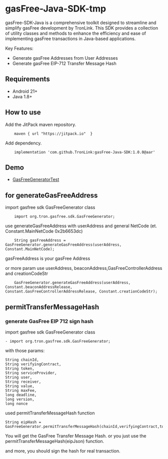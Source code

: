 # gasFree-Java-SDK-tmp

gasFree-SDK-Java is a comprehensive toolkit designed to streamline and simplify gasFree development by TronLink.
This SDK provides a collection of utility classes and methods to enhance the efficiency and ease of implementing gasFree transactions in Java-based applications.

Key Features:
- Generate gasFree Addresses from User Addresses
- Generate gasFree EIP-712 Transfer Message Hash

## Requirements
- Android 21+
- Java 1.8+
## How to use
Add the JitPack maven repository.
```
    maven { url "https://jitpack.io"  }
```
Add dependency.
```
    implementation 'com.github.TronLink:gasFree-Java-SDK:1.0.0@aar'
```
## Demo
- [GasFreeGeneratorTest](./gasfree-sdk-java/src/test/java/org/tron/gasfree/sdk/GasFreeGeneratorTest.java)
## for generateGasFreeAddress
import gasfree sdk GasFreeGenerator class
```
    import org.tron.gasfree.sdk.GasFreeGenerator;
```
use generateGasFreeAddress with userAddress and general NetCode (et. Constant.MainNetCode 0x2b6653dc)
```
    String gasFreeAddress = GasFreeGenerator.generateGasFreeAddress(userAddress, Constant.MainNetCode);
```
gasFreeAddress is your gasFree Address

or more param
use userAddress, beaconAddress,GasFreeControllerAddress and creationCodeStr
```
    GasFreeGenerator.generateGasFreeAddress(userAddress, Constant.beaconAddressRelease, Constant.GasFreeControllerAddressRelease, Constant.creationCodeStr);
```

## permitTransferMessageHash
### generate GasFree EIP 712 sign hash
import gasfree sdk GasFreeGenerator class
```
- import org.tron.gasfree.sdk.GasFreeGenerator;
```

with those params:
```
String chainId,
String verifyingContract,
String token,
String serviceProvider,
String user,
String receiver,
String value,
String maxFee,
long deadline,
long version,
long nonce
```
used permitTransferMessageHash function
```
String eipHash = GasFreeGenerator.permitTransferMessageHash(chainId,verifyingContract,token,serviceProvider,user,receiver,value,maxFee,deadline,version,nonce);
```
You will get the GasFree Transfer Message Hash.
or you just use the permitTransferMessageHash(eipJson) function.

and more, you should sign the hash for real transaction.
